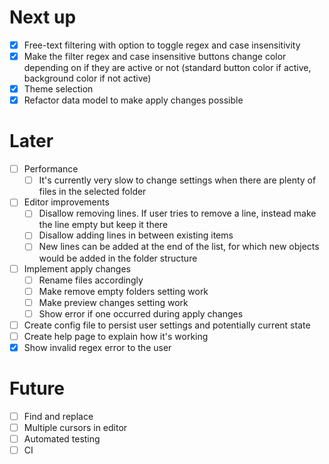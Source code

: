 # Next up
- [x] Free-text filtering with option to toggle regex and case insensitivity
- [x] Make the filter regex and case insensitive buttons change color depending on if they are active or not (standard button color if active, background color if not active)
- [x] Theme selection
- [x] Refactor data model to make apply changes possible

# Later
- [ ] Performance
    - [ ] It's currently very slow to change settings when there are plenty of files in the selected folder 
- [ ] Editor improvements
    - [ ] Disallow removing lines. If user tries to remove a line, instead make the line empty but keep it there
    - [ ] Disallow adding lines in between existing items
    - [ ] New lines can be added at the end of the list, for which new objects would be added in the folder structure
- [ ] Implement apply changes
    - [ ] Rename files accordingly
    - [ ] Make remove empty folders setting work 
    - [ ] Make preview changes setting work 
    - [ ] Show error if one occurred during apply changes
- [ ] Create config file to persist user settings and potentially current state 
- [ ] Create help page to explain how it's working
- [x] Show invalid regex error to the user

# Future
- [ ] Find and replace
- [ ] Multiple cursors in editor
- [ ] Automated testing
- [ ] CI